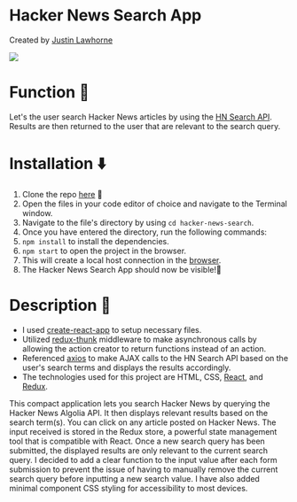 # Hacker News Search App
Created by [Justin Lawhorne](https://github.com/uavsystems434)

![](/public/app_record.gif)
# Function :iphone:
Let's the user search Hacker News articles by using the [HN Search API](https://hn.algolia.com/api). Results are then returned to the user that are relevant to the search query.

# Installation :arrow_down:
1.	Clone the repo [here](https://github.com/uavsystems434/Hacker-News-Search.git) :link:
2.	Open  the files in your code editor of choice and navigate  to the Terminal window.
3.	Navigate to the file's directory by using ```cd hacker-news-search```.
3.	Once you have entered the directory, run the following commands:
4.	```npm install``` to install the dependencies. 
5.	```npm start``` to open the project in the browser.
5.	This will create a local host connection in the [browser](http://locahost:3000).
6.	The Hacker News Search App should now be visible!:tada:

# Description :memo:
* I used [create-react-app](https://github.com/facebook/create-react-app) to setup necessary files.
* Utilized [redux-thunk](https://github.com/reduxjs/redux-thunk) middleware to make asynchronous calls by allowing the action creator to return functions instead of an action. 
* Referenced [axios](https://github.com/axios/axios) to make AJAX calls to the HN Search API based on the user's search terms and displays the results accordingly.
* The technologies used for this project are HTML, CSS, [React](https://reactjs.org/docs/getting-started.html), and [Redux](https://redux.js.org/).

This compact application lets you search  Hacker News by querying the Hacker News Algolia API. It then displays relevant results based on the search term(s). You can click on any article posted on Hacker News. The input received is stored in the Redux store, a powerful state management tool that is compatible with React. Once a new search query has been submitted, the displayed results are only relevant to the current search query. I decided to add a clear function to the input value after each form submission to prevent the issue of having to manually remove the current search query before inputting a new search value. I have also added minimal component CSS styling for accessibility to most devices.
